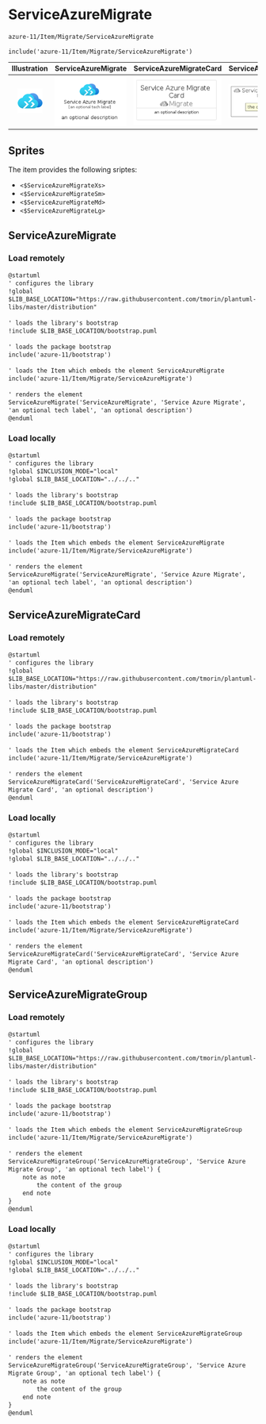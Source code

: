 # ServiceAzureMigrate


```text
azure-11/Item/Migrate/ServiceAzureMigrate
```

```text
include('azure-11/Item/Migrate/ServiceAzureMigrate')
```



| Illustration | ServiceAzureMigrate | ServiceAzureMigrateCard | ServiceAzureMigrateGroup |
| :---: | :---: | :---: | :---: |
| ![illustration for Illustration](../../../azure-11/Item/Migrate/ServiceAzureMigrate.png) | ![illustration for ServiceAzureMigrate](../../../azure-11/Item/Migrate/ServiceAzureMigrate.Local.png) | ![illustration for ServiceAzureMigrateCard](../../../azure-11/Item/Migrate/ServiceAzureMigrateCard.Local.png) | ![illustration for ServiceAzureMigrateGroup](../../../azure-11/Item/Migrate/ServiceAzureMigrateGroup.Local.png) |



## Sprites
The item provides the following sriptes:

- `<$ServiceAzureMigrateXs>`
- `<$ServiceAzureMigrateSm>`
- `<$ServiceAzureMigrateMd>`
- `<$ServiceAzureMigrateLg>`





## ServiceAzureMigrate

### Load remotely
```plantuml
@startuml
' configures the library
!global $LIB_BASE_LOCATION="https://raw.githubusercontent.com/tmorin/plantuml-libs/master/distribution"

' loads the library's bootstrap
!include $LIB_BASE_LOCATION/bootstrap.puml

' loads the package bootstrap
include('azure-11/bootstrap')

' loads the Item which embeds the element ServiceAzureMigrate
include('azure-11/Item/Migrate/ServiceAzureMigrate')

' renders the element
ServiceAzureMigrate('ServiceAzureMigrate', 'Service Azure Migrate', 'an optional tech label', 'an optional description')
@enduml
```

### Load locally
```plantuml
@startuml
' configures the library
!global $INCLUSION_MODE="local"
!global $LIB_BASE_LOCATION="../../.."

' loads the library's bootstrap
!include $LIB_BASE_LOCATION/bootstrap.puml

' loads the package bootstrap
include('azure-11/bootstrap')

' loads the Item which embeds the element ServiceAzureMigrate
include('azure-11/Item/Migrate/ServiceAzureMigrate')

' renders the element
ServiceAzureMigrate('ServiceAzureMigrate', 'Service Azure Migrate', 'an optional tech label', 'an optional description')
@enduml
```

## ServiceAzureMigrateCard

### Load remotely
```plantuml
@startuml
' configures the library
!global $LIB_BASE_LOCATION="https://raw.githubusercontent.com/tmorin/plantuml-libs/master/distribution"

' loads the library's bootstrap
!include $LIB_BASE_LOCATION/bootstrap.puml

' loads the package bootstrap
include('azure-11/bootstrap')

' loads the Item which embeds the element ServiceAzureMigrateCard
include('azure-11/Item/Migrate/ServiceAzureMigrate')

' renders the element
ServiceAzureMigrateCard('ServiceAzureMigrateCard', 'Service Azure Migrate Card', 'an optional description')
@enduml
```

### Load locally
```plantuml
@startuml
' configures the library
!global $INCLUSION_MODE="local"
!global $LIB_BASE_LOCATION="../../.."

' loads the library's bootstrap
!include $LIB_BASE_LOCATION/bootstrap.puml

' loads the package bootstrap
include('azure-11/bootstrap')

' loads the Item which embeds the element ServiceAzureMigrateCard
include('azure-11/Item/Migrate/ServiceAzureMigrate')

' renders the element
ServiceAzureMigrateCard('ServiceAzureMigrateCard', 'Service Azure Migrate Card', 'an optional description')
@enduml
```

## ServiceAzureMigrateGroup

### Load remotely
```plantuml
@startuml
' configures the library
!global $LIB_BASE_LOCATION="https://raw.githubusercontent.com/tmorin/plantuml-libs/master/distribution"

' loads the library's bootstrap
!include $LIB_BASE_LOCATION/bootstrap.puml

' loads the package bootstrap
include('azure-11/bootstrap')

' loads the Item which embeds the element ServiceAzureMigrateGroup
include('azure-11/Item/Migrate/ServiceAzureMigrate')

' renders the element
ServiceAzureMigrateGroup('ServiceAzureMigrateGroup', 'Service Azure Migrate Group', 'an optional tech label') {
    note as note
        the content of the group
    end note
}
@enduml
```

### Load locally
```plantuml
@startuml
' configures the library
!global $INCLUSION_MODE="local"
!global $LIB_BASE_LOCATION="../../.."

' loads the library's bootstrap
!include $LIB_BASE_LOCATION/bootstrap.puml

' loads the package bootstrap
include('azure-11/bootstrap')

' loads the Item which embeds the element ServiceAzureMigrateGroup
include('azure-11/Item/Migrate/ServiceAzureMigrate')

' renders the element
ServiceAzureMigrateGroup('ServiceAzureMigrateGroup', 'Service Azure Migrate Group', 'an optional tech label') {
    note as note
        the content of the group
    end note
}
@enduml
```

